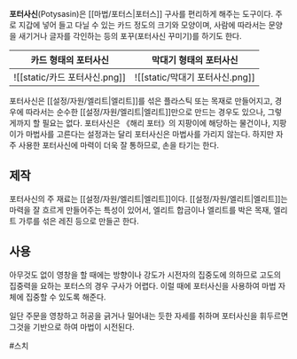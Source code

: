 **포터사신**(Potysasin)은 [[마법/포터스|포터스]] 구사를 편리하게 해주는 도구이다. 주로 지갑에 넣어 들고 다닐 수 있는 카드 정도의 크기와 모양이며, 사람에 따라서는 문양을 새기거나 글자를 각인하는 등의 포꾸(포터사신 꾸미기)를 하기도 한다.

| 카드 형태의 포터사신     |   막대기 형태의 포터사신  |
| --- | --- |
|   ![[static/카드 포터사신.png]]  |   ![[static/막대기 포터사신.png]]  |

포터사신은 [[설정/자원/엘리트|엘리트]]를 섞은 플라스틱 또는 목재로 만들어지고, 경우에 따라서는 순수한 [[설정/자원/엘리트|엘리트]]만으로 만드는 경우도 있으나, 그렇게까지 할 필요는 없다. 포터사신은 《해리 포터》의 지팡이에 해당하는 물건이나, 지팡이가 마법사를 고른다는 설정과는 달리 포터사신은 마법사를 가리지 않는다. 하지만 자주 사용한 포터사신에 마력이 더욱 잘 통하므로, 손을 타기는 한다.

## 제작

포터사신의 주 재료는 [[설정/자원/엘리트|엘리트]]이다. [[설정/자원/엘리트|엘리트]]는 마력을 잘 흐르게 만들어주는 특성이 있어서, 엘리트 합금이나 엘리트를 박은 목재, 엘리트 가루를 섞은 레진 등으로 만들곤 한다.

## 사용

아무것도 없이 영창을 할 때에는 방향이나 강도가 시전자의 집중도에 의하므로 고도의 집중력을 요하는 포터스의 경우 구사가 어렵다. 이럴 때에 포터사신을 사용하여 마법 자체에 집중할 수 있도록 해준다.

일단 주문을 영창하고 허공을 긁거나 밀어내는 듯한 자세를 취하며 포터사신을 휘두르면 그것을 기반으로 하여 마법이 시전된다.

#스치 